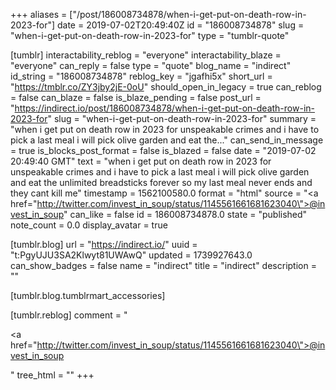 +++
aliases = ["/post/186008734878/when-i-get-put-on-death-row-in-2023-for"]
date = 2019-07-02T20:49:40Z
id = "186008734878"
slug = "when-i-get-put-on-death-row-in-2023-for"
type = "tumblr-quote"

[tumblr]
interactability_reblog = "everyone"
interactability_blaze = "everyone"
can_reply = false
type = "quote"
blog_name = "indirect"
id_string = "186008734878"
reblog_key = "jgafhi5x"
short_url = "https://tmblr.co/ZY3jby2jE-0oU"
should_open_in_legacy = true
can_reblog = false
can_blaze = false
is_blaze_pending = false
post_url = "https://indirect.io/post/186008734878/when-i-get-put-on-death-row-in-2023-for"
slug = "when-i-get-put-on-death-row-in-2023-for"
summary = "when i get put on death row in 2023 for unspeakable crimes and i have to pick a last meal i will pick olive garden and eat the..."
can_send_in_message = true
is_blocks_post_format = false
is_blazed = false
date = "2019-07-02 20:49:40 GMT"
text = "when i get put on death row in 2023 for unspeakable crimes and i have to pick a last meal i will pick olive garden and eat the unlimited breadsticks forever so my last meal never ends and they cant kill me"
timestamp = 1562100580.0
format = "html"
source = "<a href=\"http://twitter.com/invest_in_soup/status/1145561661681623040\">@invest_in_soup</a>"
can_like = false
id = 186008734878.0
state = "published"
note_count = 0.0
display_avatar = true

[tumblr.blog]
url = "https://indirect.io/"
uuid = "t:PgyUJU3SA2Klwyt81UWAwQ"
updated = 1739927643.0
can_show_badges = false
name = "indirect"
title = "indirect"
description = ""

[tumblr.blog.tumblrmart_accessories]

[tumblr.reblog]
comment = "<p><a href=\"http://twitter.com/invest_in_soup/status/1145561661681623040\">@invest_in_soup</a></p>"
tree_html = ""
+++
